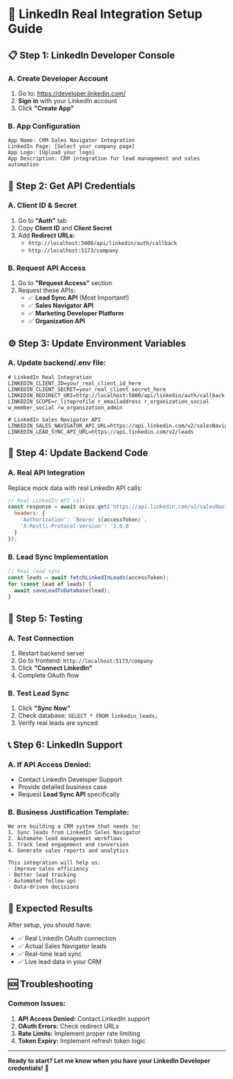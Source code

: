 # 🚀 LinkedIn Real Integration Setup Guide

## 📋 **Step 1: LinkedIn Developer Console**

### **A. Create Developer Account**
1. Go to: https://developer.linkedin.com/
2. **Sign in** with your LinkedIn account
3. Click **"Create App"**

### **B. App Configuration**
```
App Name: CRM Sales Navigator Integration
LinkedIn Page: [Select your company page]
App Logo: [Upload your logo]
App Description: CRM integration for lead management and sales automation
```

## 🔑 **Step 2: Get API Credentials**

### **A. Client ID & Secret**
1. Go to **"Auth"** tab
2. Copy **Client ID** and **Client Secret**
3. Add **Redirect URLs:**
   - `http://localhost:5000/api/linkedin/auth/callback`
   - `http://localhost:5173/company`

### **B. Request API Access**
1. Go to **"Request Access"** section
2. Request these APIs:
   - ✅ **Lead Sync API** (Most Important!)
   - ✅ **Sales Navigator API**
   - ✅ **Marketing Developer Platform**
   - ✅ **Organization API**

## ⚙️ **Step 3: Update Environment Variables**

### **A. Update backend/.env file:**
```env
# LinkedIn Real Integration
LINKEDIN_CLIENT_ID=your_real_client_id_here
LINKEDIN_CLIENT_SECRET=your_real_client_secret_here
LINKEDIN_REDIRECT_URI=http://localhost:5000/api/linkedin/auth/callback
LINKEDIN_SCOPE=r_liteprofile r_emailaddress r_organization_social w_member_social rw_organization_admin

# LinkedIn Sales Navigator API
LINKEDIN_SALES_NAVIGATOR_API_URL=https://api.linkedin.com/v2/salesNavigator
LINKEDIN_LEAD_SYNC_API_URL=https://api.linkedin.com/v2/leads
```

## 🔄 **Step 4: Update Backend Code**

### **A. Real API Integration**
Replace mock data with real LinkedIn API calls:

```javascript
// Real LinkedIn API call
const response = await axios.get('https://api.linkedin.com/v2/salesNavigator/leads', {
  headers: {
    'Authorization': `Bearer ${accessToken}`,
    'X-Restli-Protocol-Version': '2.0.0'
  }
});
```

### **B. Lead Sync Implementation**
```javascript
// Real lead sync
const leads = await fetchLinkedInLeads(accessToken);
for (const lead of leads) {
  await saveLeadToDatabase(lead);
}
```

## 🧪 **Step 5: Testing**

### **A. Test Connection**
1. Restart backend server
2. Go to frontend: `http://localhost:5173/company`
3. Click **"Connect LinkedIn"**
4. Complete OAuth flow

### **B. Test Lead Sync**
1. Click **"Sync Now"**
2. Check database: `SELECT * FROM linkedin_leads;`
3. Verify real leads are synced

## 📞 **Step 6: LinkedIn Support**

### **A. If API Access Denied:**
- Contact LinkedIn Developer Support
- Provide detailed business case
- Request **Lead Sync API** specifically

### **B. Business Justification Template:**
```
We are building a CRM system that needs to:
1. Sync leads from LinkedIn Sales Navigator
2. Automate lead management workflows
3. Track lead engagement and conversion
4. Generate sales reports and analytics

This integration will help us:
- Improve sales efficiency
- Better lead tracking
- Automated follow-ups
- Data-driven decisions
```

## 🎯 **Expected Results**

After setup, you should have:
- ✅ Real LinkedIn OAuth connection
- ✅ Actual Sales Navigator leads
- ✅ Real-time lead sync
- ✅ Live lead data in your CRM

## 🆘 **Troubleshooting**

### **Common Issues:**
1. **API Access Denied:** Contact LinkedIn support
2. **OAuth Errors:** Check redirect URLs
3. **Rate Limits:** Implement proper rate limiting
4. **Token Expiry:** Implement refresh token logic

---

**Ready to start? Let me know when you have your LinkedIn Developer credentials!** 🚀 